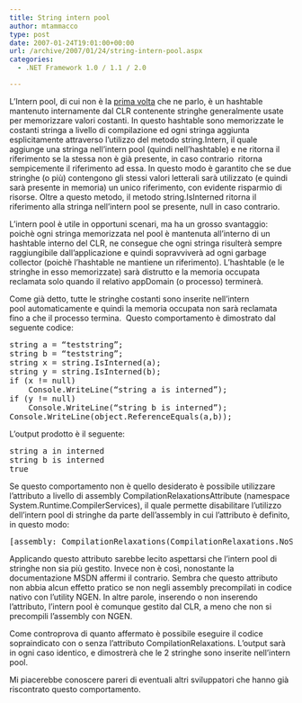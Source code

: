 ```yaml
---
title: String intern pool
author: mtammacco
type: post
date: 2007-01-24T19:01:00+00:00
url: /archive/2007/01/24/string-intern-pool.aspx
categories:
  - .NET Framework 1.0 / 1.1 / 2.0

---
```

L&#8217;Intern pool, di cui non è la <a title="" href="http://www.xplayn.org/articles/848.aspx" target="" name="" rel="noopener">prima volta</a> che ne parlo, è un hashtable mantenuto internamente dal CLR contenente stringhe generalmente usate per memorizzare valori costanti. In questo hashtable sono memorizzate le costanti stringa a livello di compilazione ed ogni stringa aggiunta esplicitamente attraverso l&#8217;utilizzo del metodo string.Intern, il quale aggiunge una stringa nell&#8217;intern pool (quindi nell&#8217;hashtable) e ne ritorna il riferimento se la stessa non è già presente, in caso contrario  ritorna sempicemente il riferimento ad essa. In questo modo è garantito che se due stringhe (o più) contengono gli stessi valori letterali sarà utilizzato (e quindi sarà presente in memoria) un unico riferimento, con evidente risparmio di risorse. Oltre a questo metodo, il metodo string.IsInterned ritorna il riferimento alla stringa nell&#8217;intern pool se presente, null in caso contrario.

L&#8217;intern pool è utile in opportuni scenari, ma ha un grosso svantaggio: poichè ogni stringa memorizzata nel pool è mantenuta all&#8217;interno di un hashtable interno del CLR, ne consegue che ogni stringa risulterà sempre raggiungibile dall&#8217;applicazione e quindi sopravviverà ad ogni garbage collector (poichè l&#8217;hashtable ne mantiene un riferimento). L&#8217;hashtable (e le stringhe in esso memorizzate) sarà distrutto e la memoria occupata reclamata solo quando il relativo appDomain (o processo) terminerà.

Come già detto, tutte le stringhe costanti sono inserite nell&#8217;intern pool automaticamente e quindi la memoria occupata non sarà reclamata fino a che il processo termina.  Questo comportamento è dimostrato dal seguente codice:

<pre class="brush: csharp; title: ; notranslate" title="">string a = “teststring”;
string b = “teststring”;
string x = string.IsInterned(a);
string y = string.IsInterned(b);
if (x != null)
    Console.WriteLine(“string a is interned”);
if (y != null)
    Console.WriteLine(“string b is interned”);
Console.WriteLine(object.ReferenceEquals(a,b));
</pre>

L&#8217;output prodotto è il seguente:

<pre class="brush: csharp; title: ; notranslate" title="">string a in interned
string b is interned
true
</pre>

Se questo comportamento non è quello desiderato è possibile utilizzare l&#8217;attributo a livello di assembly CompilationRelaxationsAttribute (namespace System.Runtime.CompilerServices), il quale permette disabilitare l&#8217;utilizzo dell&#8217;intern pool di stringhe da parte dell&#8217;assembly in cui l&#8217;attributo è definito, in questo modo:

<pre class="brush: csharp; title: ; notranslate" title="">[assembly: CompilationRelaxations(CompilationRelaxations.NoStringInterning)]
</pre>

Applicando questo attributo sarebbe lecito aspettarsi che l&#8217;intern pool di stringhe non sia più gestito. Invece non è così, nonostante la documentazione MSDN affermi il contrario. Sembra che questo attributo non abbia alcun effetto pratico se non negli assembly precompilati in codice nativo con l&#8217;utility NGEN. In altre parole, inserendo o non inserendo l&#8217;attributo, l&#8217;intern pool è comunque gestito dal CLR, a meno che non si precompili l&#8217;assembly con NGEN.

Come controprova di quanto affermato è possibile eseguire il codice sopraindicato con o senza l&#8217;attributo CompilationRelaxations. L&#8217;output sarà in ogni caso identico, e dimostrerà che le 2 stringhe sono inserite nell&#8217;intern pool.

Mi piacerebbe conoscere pareri di eventuali altri sviluppatori che hanno già riscontrato questo comportamento.